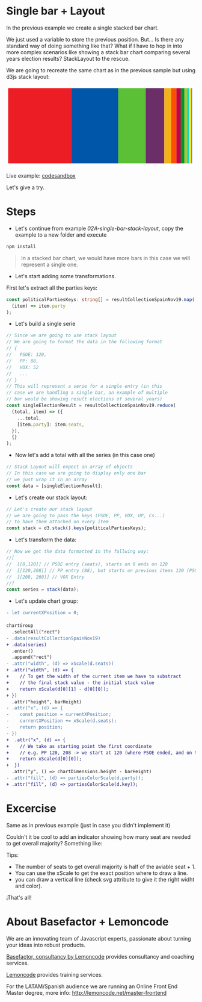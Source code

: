 # Single bar + Layout

In the previous example we create a single stacked bar chart.

We just used a variable to store the previous position. But... Is there any standard way of doing something like that? What if I have to hop in into more complex scenarios like showing a stack bar chart comparing several years election results? StackLayout to the rescue.

We are going to recreate the same chart as in the previous sample but using d3js stack layout:

![single horizontal stack bar chart](./content/chart.png "single horizontal stack bar chart")

Live example: [codesandbox](https://codesandbox.io/s/nice-mccarthy-1jwtx)

Let's give a try.

# Steps

- Let's continue from example _02A-single-bar-stack-layout_, copy the example to a new folder and execute

```bash
npm install
```

> In a stacked bar chart, we would have more bars in this case we will represent a single one.

- Let's start adding some transformations.

First let's extract all the parties keys:

```typescript
const politicalPartiesKeys: string[] = resultCollectionSpainNov19.map(
  (item) => item.party
);
```

- Let's build a single serie

```typescript
// Since we are going to use stack layout
// We are going to format the data in the following format
// {
//   PSOE: 120,
//   PP: 88,
//   VOX: 52
//   ...
// }
// This will represent a serie for a single entry (in this
// case we are handling a single bar, an example of multiple
// bar would be showing result elections of several years)
const singleElectionResult = resultCollectionSpainNov19.reduce(
  (total, item) => ({
    ...total,
    [item.party]: item.seats,
  }),
  {}
);
```

- Now let's add a total with all the series (in this case one)

```typescript
// Stack Layout will expect an array of objects
// In this case we are going to display only one bar
// we just wrap it in an array
const data = [singleElectionResult];
```

- Let's create our stack layout:

```typescript
// Let's create our stack layout
// we are going to pass the keys (PSOE, PP, VOX, UP, Cs...)
// to have them attached on every item
const stack = d3.stack().keys(politicalPartiesKeys);
```

- Let's transform the data:

```typescript
// Now we get the data formatted in the follwing way:
//[
//  [[0,120]] // PSOE entry (seats), starts on 0 ends on 120
//  [[120,208]] // PP entry (88), but starts on previous items 120 (PSOE)
//  [[208, 260]] // VOX Entry
//]
const series = stack(data);
```

- Let's update chart group:

```diff
- let currentXPosition = 0;

chartGroup
  .selectAll("rect")
- .data(resultCollectionSpainNov19)
+ .data(series)
  .enter()
  .append("rect")
- .attr("width", (d) => xScale(d.seats))
+ .attr("width", (d) => {
+    // To get the width of the current item we have to substract
+    // the final stack value - the initial stack value
+    return xScale(d[0][1] - d[0][0]);
+ })
  .attr("height", barHeight)
- .attr("x", (d) => {
-    const position = currentXPosition;
-    currentXPosition += xScale(d.seats);
-    return position;
- })
+  .attr("x", (d) => {
+    // We take as starting point the first coordinate
+    // e.g. PP 120, 208 -> we start at 120 (where PSOE ended, and on the width param sum up that value)
+    return xScale(d[0][0]);
+  })
  .attr("y", () => chartDimensions.height - barHeight)
- .attr("fill", (d) => partiesColorScale(d.party));
+ .attr("fill", (d) => partiesColorScale(d.key));
```

# Excercise

Same as in previous example (just in case you didn't implement it)

Couldn't it be cool to add an indicator showing how many seat are needed to get overall majority? Something like:

Tips:

- The number of seats to get overall majority is half of the aviable seat + 1.
- You can use the xScale to get the exact position where to draw a line.
- you can draw a vertical line (check svg attribute to give it the right widht and color).

¡That's all!

# About Basefactor + Lemoncode

We are an innovating team of Javascript experts, passionate about turning your ideas into robust products.

[Basefactor, consultancy by Lemoncode](http://www.basefactor.com) provides consultancy and coaching services.

[Lemoncode](http://lemoncode.net/services/en/#en-home) provides training services.

For the LATAM/Spanish audience we are running an Online Front End Master degree, more info: http://lemoncode.net/master-frontend
